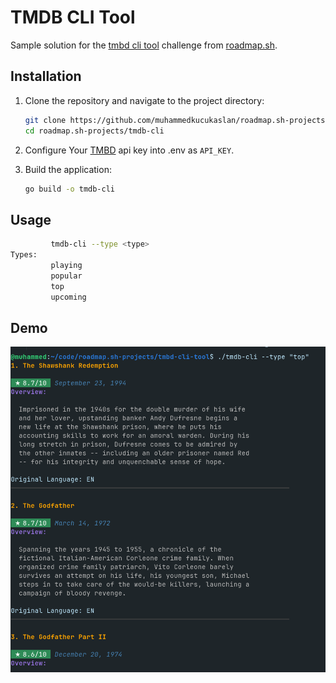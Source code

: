# TMDB CLI Tool
Sample solution for the [tmbd cli tool](https://roadmap.sh/projects/tmdb-cli) challenge from [roadmap.sh](https://roadmap.sh/golang/projects).

## Installation

1. Clone the repository and navigate to the project directory:
   ```bash 
   git clone https://github.com/muhammedkucukaslan/roadmap.sh-projects.git
   cd roadmap.sh-projects/tmdb-cli
   ```

2. Configure Your [TMBD](https://developer.themoviedb.org/docs/getting-started) api key into .env as `API_KEY`.

3. Build the application:
   ```bash
   go build -o tmdb-cli
   ```
## Usage

```bash
		 tmdb-cli --type <type>
Types:
		 playing
		 popular
		 top
		 upcoming

```

## Demo

![Demo](public/demo.png)
